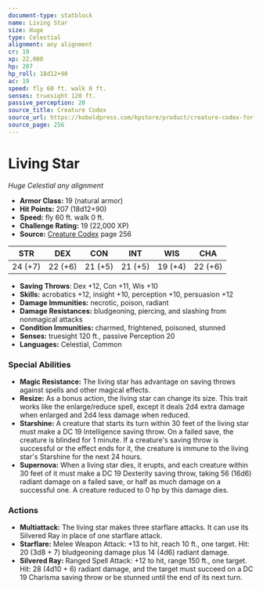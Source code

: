 ```yaml
---
document-type: statblock
name: Living Star
size: Huge
type: Celestial
alignment: any alignment
cr: 19
xp: 22,000
hp: 207
hp_roll: 18d12+90
ac: 19
speed: fly 60 ft. walk 0 ft.
senses: truesight 120 ft. 
passive_perception: 20
source_title: Creature Codex
source_url: https://koboldpress.com/kpstore/product/creature-codex-for-5th-edition-dnd
source_page: 256
---
```


# Living Star

*Huge* *Celestial* *any alignment*

- **Armor Class:** 19 (natural armor)
- **Hit Points:** 207 (18d12+90)
- **Speed:** fly 60 ft. walk 0 ft.
- **Challenge Rating:** 19 (22,000 XP)
- **Source:** [Creature Codex](https://koboldpress.com/kpstore/product/creature-codex-for-5th-edition-dnd) page 256

| STR | DEX | CON | INT | WIS | CHA |
| --- | --- | --- | --- | --- | --- |
| 24 (+7) | 22 (+6) | 21 (+5) | 21 (+5) | 19 (+4) | 22 (+6) |

- **Saving Throws**: Dex +12, Con +11, Wis +10
- **Skills:** acrobatics +12, insight +10, perception +10, persuasion +12
- **Damage Immunities:** necrotic, poison, radiant
- **Damage Resistances:** bludgeoning, piercing, and slashing from nonmagical attacks
- **Condition Immunities:** charmed, frightened, poisoned, stunned
- **Senses:** truesight 120 ft., passive Perception 20
- **Languages:** Celestial, Common

### Special Abilities

- **Magic Resistance:** The living star has advantage on saving throws against spells and other magical effects.
- **Resize:** As a bonus action, the living star can change its size. This trait works like the enlarge/reduce spell, except it deals 2d4 extra damage when enlarged and 2d4 less damage when reduced.
- **Starshine:** A creature that starts its turn within 30 feet of the living star must make a DC 19 Intelligence saving throw. On a failed save, the creature is blinded for 1 minute. If a creature's saving throw is successful or the effect ends for it, the creature is immune to the living star's Starshine for the next 24 hours.
- **Supernova:** When a living star dies, it erupts, and each creature within 30 feet of it must make a DC 19 Dexterity saving throw, taking 56 (16d6) radiant damage on a failed save, or half as much damage on a successful one. A creature reduced to 0 hp by this damage dies.

### Actions

- **Multiattack:** The living star makes three starflare attacks. It can use its Silvered Ray in place of one starflare attack.
- **Starflare:** Melee Weapon Attack: +13 to hit, reach 10 ft., one target. Hit: 20 (3d8 + 7) bludgeoning damage plus 14 (4d6) radiant damage.
- **Silvered Ray:** Ranged Spell Attack: +12 to hit, range 150 ft., one target. Hit: 28 (4d10 + 6) radiant damage, and the target must succeed on a DC 19 Charisma saving throw or be stunned until the end of its next turn.
